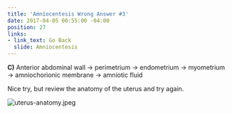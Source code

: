 ```yaml
---
title: 'Amniocentesis Wrong Answer #3'
date: 2017-04-05 00:55:00 -04:00
position: 27
links:
- link_text: Go Back
  slide: Amniocentesis
---
```


**C)** Anterior abdominal wall → perimetrium → endometrium → myometrium → amniochorionic membrane → amniotic fluid

Nice try, but review the anatomy of the uterus and try again.

![uterus-anatomy.jpeg](/uploads/uterus-anatomy.jpeg)
